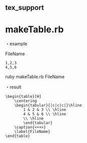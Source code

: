 ## tex_support

# makeTable.rb

・example

FileName 

	1,2,3
	4,5,6


ruby makeTable.rb FileName

・result

	\begin{table}[H]
		\centering
		\begin{tabular}{|c|c|c|}\hline
			1 & 2 & 3 \\ \hline
			4 & 5 & 6 \\ \hline
			\\ \hline
			\end{tabular}
		\caption{<++>}
		\label{FileName}
	\end{table}


